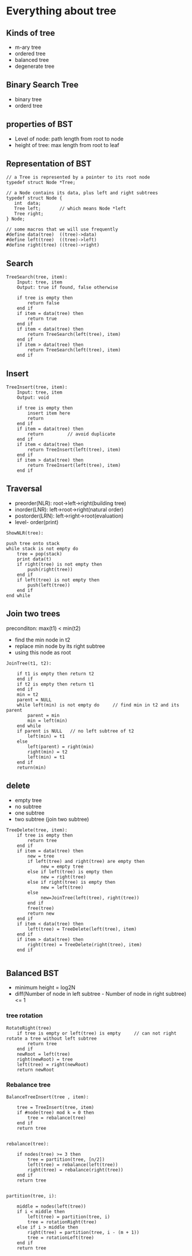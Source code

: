 # Everything about tree

## Kinds of tree

- m-ary tree
- ordered tree
- balanced tree
- degenerate tree

## Binary Search Tree

- binary tree
- orderd tree

## properties of BST

- Level of node: path length from root to node
- height of tree: max length from root to leaf

## Representation of BST

```
// a Tree is represented by a pointer to its root node
typedef struct Node *Tree;

// a Node contains its data, plus left and right subtrees
typedef struct Node {
   int  data;
   Tree left;       // which means Node *left
   Tree right;
} Node;

// some macros that we will use frequently
#define data(tree)  ((tree)->data)
#define left(tree)  ((tree)->left)
#define right(tree) ((tree)->right)

```

## Search

```
TreeSearch(tree, item):
    Input: tree, item
    Output: true if found, false otherwise
    
    if tree is empty then
        return false
    end if
    if item = data(tree) then
        return true
    end if
    if item < data(tree) then
        return TreeSearch(left(tree), item)
    end if
    if item > data(tree) then
        return TreeSearch(left(tree), item)
    end if
```

## Insert

```
TreeInsert(tree, item):
    Input: tree, item
    Output: void
    
    if tree is empty then
        insert item here
        return
    end if
    if item = data(tree) then
        return         // avoid duplicate
    end if
    if item < data(tree) then
        return TreeInsert(left(tree), item)
    end if
    if item > data(tree) then
        return TreeInsert(left(tree), item)
    end if
```

## Traversal

- preorder(NLR): root->left->right(building tree)
- inorder(LNR): left->root->right(natural order)
- postorder(LRN): left->right->root(evaluation)
- level- order(print)

```
ShowNLR(tree):

push tree onto stack
while stack is not empty do 
    tree = pop(stack)
    print data(t)
    if right(tree) is not empty then
        push(right(tree))
    end if
    if left(tree) is not empty then
        push(left(tree))
    end if
end while
```

## Join two trees

preconditon: max(t1) < min(t2)

- find the min node in t2
- replace min node by its right subtree
- using this node as root


```
JoinTree(t1, t2):

    if t1 is empty then return t2
    end if
    if t2 is empty then return t1
    end if
    min = t2
    parent = NULL
    while left(min) is not empty do     // find min in t2 and its parent
        parent = min
        min = left(min)
    end while
    if parent is NULL   // no left subtree of t2
        left(min) = t1
    else
        left(parent) = right(min)
        right(min) = t2
        left(min) = t1
    end if
    return(min)
```

## delete

- empty tree
- no subtree
- one subtree
- two subtree (join two subtree)

```
TreeDelete(tree, item):
    if tree is empty then
        return tree
    end if 
    if item = data(tree) then 
        new = tree
        if left(tree) and right(tree) are empty then
             new = empty tree
        else if left(tree) is empty then
             new = right(tree)
        else if right(tree) is empty then
             new = left(tree)        
        else
             new=JoinTree(left(tree), right(tree))
        end if    
        free(tree)
        return new
    end if
    if item < data(tree) then 
        left(tree) = TreeDelete(left(tree), item)
    end if
    if item > data(tree) then 
        right(tree) = TreeDelete(right(tree), item)
    end if
    
```

## Balanced BST

- minimum height = log2N
- diff(Number of node in left subtree - Number of node in right subtree) <= 1

### tree rotation

```
RotateRight(tree)
    if tree is empty or left(tree) is empty     // can not right rotate a tree without left subtree
        return tree
    end if
    newRoot = left(tree)
    right(newRoot) = tree
    left(tree) = right(newRoot)
    return newRoot
```

### Rebalance tree

```
BalanceTreeInsert(tree , item):

    tree = TreeInsert(tree, item)
    if #node(tree) mod k = 0 then
        tree = rebalance(tree)
    end if
    return tree


rebalance(tree):

    if nodes(tree) >= 3 then
        tree = partition(tree, [n/2])
        left(tree) = rebalance(left(tree))
        right(tree) = rebalance(right(tree))
    end if 
    return tree


partition(tree, i):

    middle = nodes(left(tree))
    if i < middle then
        left(tree) = partition(tree, i)
        tree = rotationRight(tree)
    else if i > middle then
        right(tree) = partition(tree, i - (m + 1))
        tree = rotationLeft(tree)
    end if
    return tree

```